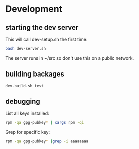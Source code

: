 # Development

## starting the dev server

This will call dev-setup.sh the first time:

```sh
bash dev-server.sh
```

The server runs in ~/src so don't use this on a public network.

## building backages

```sh
dev-build.sh test
```

## debugging

List all keys installed:

```sh
rpm -qa gpg-pubkey* | xargs rpm -qi
```

Grep for specific key:

```sh
rpm -qa gpg-pubkey* |grep -i aaaaaaaa
```
